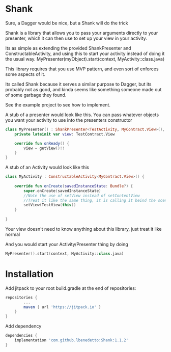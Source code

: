 # Shank
Sure, a Dagger would be nice, but a Shank will do the trick

Shank is a library that allows you to pass your arguments directly to your presenter, which it can then use to set up your view in your activity.

Its as simple as extending the provided ShankPresenter and ConstructableActivity, and using this to start your activity instead of doing it the usual way.
MyPresenter(myObject).start(context, MyActivity::class.java)

This library requires that you use MVP pattern, and even sort of enforces some aspects of it.

Its called Shank because it serves a similar purpose to Dagger, but its probably not as good, and kinda seems like something someone made out of some garbage they found.

See the example project to see how to implement.

A stub of a presenter would look like this. You can pass whatever objects you want your activity to use into the presenters constructor

```Kotlin
class MyPresenter() : ShankPresenter<TestActivity, MyContract.View>(), MyContract.Presenter {
    private lateinit var view: TestContract.View

    override fun onReady() {
        view = getView()!!
    }
}
```
    
A stub of an Activity would look like this

```Kotlin
class MyActivity : ConstructableActivity<MyContract.View>() {
    
    override fun onCreate(savedInstanceState: Bundle?) {
        super.onCreate(savedInstanceState)
        //Note the use of setView instead of setContentView
        //Treat it like the same thing, it is calling it beind the scenes
        setView(TestView(this))
    }
    
}
```

Your view doesn't need to know anything about this library, just treat it like normal

And you would start your Activity/Presenter thing by doing  
```Kotlin
MyPresenter().start(context, MyActivity::class.java)
```


# Installation
Add jitpack to your root build.gradle at the end of repositories:
```gradle
repositories {
        ...
        maven { url 'https://jitpack.io' }
    }
}
```
Add dependency
```gradle
dependencies {
    implementation 'com.github.lbenedetto:Shank:1.1.2'
}
```

